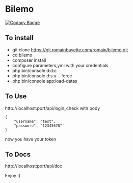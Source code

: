 Bilemo
========================
[![Codacy Badge](https://api.codacy.com/project/badge/Grade/b7f2d8be76204676913357acbad6cbee)](https://www.codacy.com/app/romainromss_2/bilemo?utm_source=github.com&amp;utm_medium=referral&amp;utm_content=romainromss/bilemo&amp;utm_campaign=Badge_Grade)

To install
--------------

- git clone https://git.romainbayette.com/romain/bilemo.git
- cd bilemo
- composer install
- configure parameters,yml with your credentials
- php bin/console d:d:c
- php bin/console d:s:u --force
- php bin/console app:load-datas


To Use
--------------

http://localhost:port/api/login_check 
with body
```
{
	"username": "test",
	"password": "12345678"`
}
```


now you have your token

To Docs
--------------
http://localhost:port/api/doc

Enjoy :)